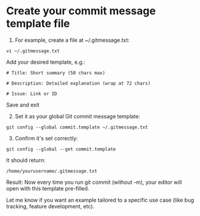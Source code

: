 # Create your commit message template file
1. For example, create a file at ~/.gitmessage.txt:
```
vi ~/.gitmessage.txt
```
Add your desired template, e.g.:
```
# Title: Short summary (50 chars max)

# Description: Detailed explanation (wrap at 72 chars)

# Issue: Link or ID
```
Save and exit 

2. Set it as your global Git commit message template:
```
git config --global commit.template ~/.gitmessage.txt
```
3. Confirm it's set correctly:
```
git config --global --get commit.template
```
It should return:
```
/home/yourusername/.gitmessage.txt
```
Result:
Now every time you run git commit (without -m), your editor will open with this template pre-filled.

Let me know if you want an example tailored to a specific use case (like bug tracking, feature development, etc).